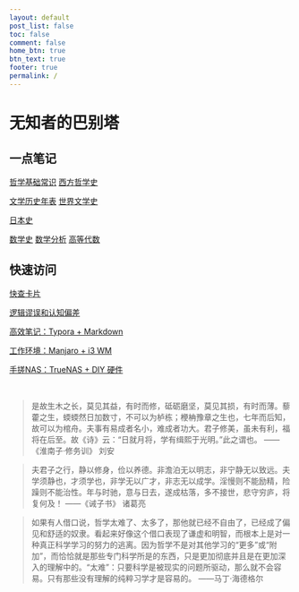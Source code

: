 ```yaml
---
layout: default
post_list: false
toc: false
comment: false
home_btn: true
btn_text: true
footer: true
permalink: /
---
```


# 无知者的巴别塔

## 一点笔记

[哲学基础常识](/phil/b.introduction)
[西方哲学史](/phil/c.history)

[文学历史年表](/lit/a.timelines)
[世界文学史](lit/b.history)

<!-- [世界史](/hist/b.world) -->
[日本史](/hist/f.japan.timelines)

[数学史](/math/b.history)
[数学分析](/math/ca.analysis)
[高等代数](/math/da.algebra)


## 快速访问

[快查卡片](/ZHEAT)

[逻辑谬误和认知偏差](/wrtg/逻辑谬误和认知偏差)

[高效笔记：Typora + Markdown](/wrtg/Typora+Markdown)

[工作环境：Manjaro + i3 WM](/wrtg/Manjaro+i3wm)

[手搓NAS：TrueNAS + DIY 硬件](/wrtg/TrueNAS+DIY)

<br>


> 是故生木之长，莫见其益，有时而修，砥砺磨坚，莫见其损，有时而薄。藜藿之生，蝡蝡然日加数寸，不可以为栌栋；楩柟豫章之生也，七年而后知，故可以为棺舟。夫事有易成者名小，难成者功大。君子修美，虽未有利，福将在后至。故《诗》云：“日就月将，学有缉熙于光明。”此之谓也。 ——《淮南子·修务训》 刘安

> 夫君子之行，静以修身，俭以养德。非澹泊无以明志，非宁静无以致远。夫学须静也，才须学也，非学无以广才，非志无以成学。淫慢则不能励精，险躁则不能治性。年与时驰，意与日去，遂成枯落，多不接世，悲守穷庐，将复何及！ ——《诫子书》 诸葛亮

> 如果有人借口说，哲学太难了、太多了，那他就已经不自由了，已经成了偏见和舒适的奴隶。看起来好像这个借口表现了谦虚和明智，而根本上是对一种真正科学学习的努力的逃离。因为哲学不是对其他学习的“更多”或“附加”，而恰恰就是那些专门科学所是的东西，只是更加彻底并且是在更加深入的理解中的。“太难”：只要科学是被现实的问题所驱动，那么就不会容易。只有那些没有理解的纯粹习学才是容易的。 ——马丁·海德格尔